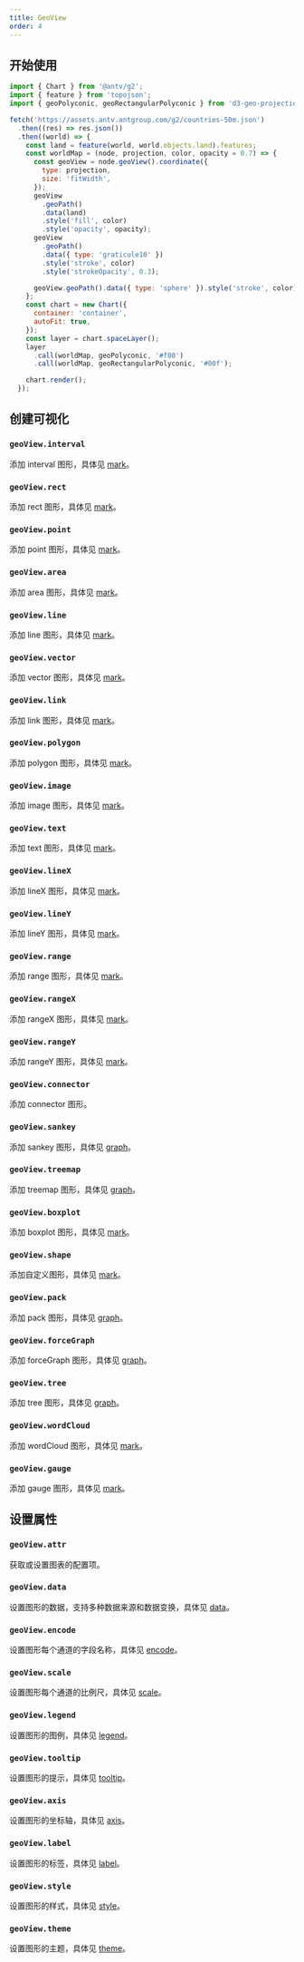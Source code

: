 ```yaml
---
title: GeoView
order: 4
---
```


## 开始使用

```js
import { Chart } from '@antv/g2';
import { feature } from 'topojson';
import { geoPolyconic, geoRectangularPolyconic } from 'd3-geo-projection';

fetch('https://assets.antv.antgroup.com/g2/countries-50m.json')
  .then((res) => res.json())
  .then((world) => {
    const land = feature(world, world.objects.land).features;
    const worldMap = (node, projection, color, opacity = 0.7) => {
      const geoView = node.geoView().coordinate({
        type: projection,
        size: 'fitWidth',
      });
      geoView
        .geoPath()
        .data(land)
        .style('fill', color)
        .style('opacity', opacity);
      geoView
        .geoPath()
        .data({ type: 'graticule10' })
        .style('stroke', color)
        .style('strokeOpacity', 0.3);

      geoView.geoPath().data({ type: 'sphere' }).style('stroke', color);
    };
    const chart = new Chart({
      container: 'container',
      autoFit: true,
    });
    const layer = chart.spaceLayer();
    layer
      .call(worldMap, geoPolyconic, '#f00')
      .call(worldMap, geoRectangularPolyconic, '#00f');

    chart.render();
  });
```

## 创建可视化

### `geoView.interval`

添加 interval 图形，具体见 [mark](/spec/mark/interval)。

### `geoView.rect`

添加 rect 图形，具体见 [mark](/spec/mark/rect)。

### `geoView.point`

添加 point 图形，具体见 [mark](/manual/core/mark/point)。

### `geoView.area`

添加 area 图形，具体见 [mark](/spec/mark/area)。

### `geoView.line`

添加 line 图形，具体见 [mark](/spec/mark/line)。

### `geoView.vector`

添加 vector 图形，具体见 [mark](/spec/mark/vector)。

### `geoView.link`

添加 link 图形，具体见 [mark](/spec/mark/link)。

### `geoView.polygon`

添加 polygon 图形，具体见 [mark](/spec/mark/polygon)。

### `geoView.image`

添加 image 图形，具体见 [mark](/spec/mark/image)。

### `geoView.text`

添加 text 图形，具体见 [mark](/spec/mark/text)。

### `geoView.lineX`

添加 lineX 图形，具体见 [mark](/spec/mark/line-x)。

### `geoView.lineY`

添加 lineY 图形，具体见 [mark](/spec/mark/line-y)。

### `geoView.range`

添加 range 图形，具体见 [mark](/spec/mark/range)。

### `geoView.rangeX`

添加 rangeX 图形，具体见 [mark](/spec/mark/range-x)。

### `geoView.rangeY`

添加 rangeY 图形，具体见 [mark](/spec/mark/range-y)。

### `geoView.connector`

添加 connector 图形。

### `geoView.sankey`

添加 sankey 图形，具体见 [graph](/spec/graph/sankey)。

### `geoView.treemap`

添加 treemap 图形，具体见 [graph](/spec/graph/treemap)。

### `geoView.boxplot`

添加 boxplot 图形，具体见 [mark](/manual/core/mark/boxplot)。

### `geoView.shape`

添加自定义图形，具体见 [mark](/spec/mark/shape)。

### `geoView.pack`

添加 pack 图形，具体见 [graph](/spec/graph/pack)。

### `geoView.forceGraph`

添加 forceGraph 图形，具体见 [graph](/spec/graph/force-graph)。

### `geoView.tree`

添加 tree 图形，具体见 [graph](/spec/graph/tree)。

### `geoView.wordCloud`

添加 wordCloud 图形，具体见 [mark](/spec/mark/wordcloud)。

### `geoView.gauge`

添加 gauge 图形，具体见 [mark](/spec/mark/gauge)。

## 设置属性

### `geoView.attr`

获取或设置图表的配置项。

### `geoView.data`

设置图形的数据，支持多种数据来源和数据变换，具体见 [data](/spec/data/overview)。

### `geoView.encode`

设置图形每个通道的字段名称，具体见 [encode](/manual/core/encode)。

### `geoView.scale`

设置图形每个通道的比例尺，具体见 [scale](/spec/overview#scale)。

### `geoView.legend`

设置图形的图例，具体见 [legend](/spec/component/legend)。

### `geoView.tooltip`

设置图形的提示，具体见 [tooltip](/spec/component/tooltip)。

### `geoView.axis`

设置图形的坐标轴，具体见 [axis](/spec/component/axis)。

### `geoView.label`

设置图形的标签，具体见 [label](/spec/label/overview)。

### `geoView.style`

设置图形的样式，具体见 [style](/spec/common/style)。

### `geoView.theme`

设置图形的主题，具体见 [theme](/spec/overview#theme)。
